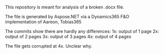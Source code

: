 This repository is meant for analysis of a broken .docx file.

The file is generated by Aspose.NET via a Dynamics365 F&O implementation of Aareon, Tobias365

The commits show there are hardly any differences:
1x: output of 1 page
2x: output of 2 pages
3x: output of 3 pages
4x: output of 4 pages

The file gets corrupted at 4x. Unclear why.
